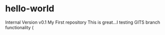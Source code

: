 # hello-world
Internal Version v0.1
My First repository
This is great...I testing GITS branch functionality (
